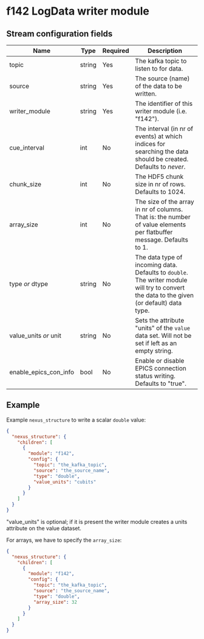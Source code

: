 # f142 LogData writer module

## Stream configuration fields

|Name|Type|Required|Description|
---|---|---|---|
topic|string|Yes|The kafka topic to listen to for data.|
source|string|Yes|The source (name) of the data to be written.|
writer_module|string|Yes|The identifier of this writer module (i.e. "f142").|
cue_interval|int|No|The interval (in nr of events) at which indices for searching the data should be created. Defaults to _never_.|
chunk_size|int|No|The HDF5 chunk size in nr of rows. Defaults to 1024.|
array_size|int|No|The size of the array in nr of columns. That is: the number of value elements per flatbuffer message. Defaults to 1. |
type _or_ dtype|string|No|The data type of incoming data. Defaults to `double`. The writer module will try to convert the data to the given (or default) data type.|
value_units _or_ unit|string|No|Sets the attribute "units" of the `value` data set. Will not be set if left as an empty string.|
enable_epics_con_info|bool|No|Enable or disable EPICS connection status writing. Defaults to "true".|

## Example

Example `nexus_structure` to write a scalar `double` value:

```json
{
  "nexus_structure": {
    "children": [
      {
        "module": "f142",
        "config": {
          "topic": "the_kafka_topic",
          "source": "the_source_name",
          "type": "double",
          "value_units": "cubits"
        }
      }
    ]
  }
}
```

"value_units" is optional; if it is present the writer module creates a units attribute on the value dataset.

For arrays, we have to specify the `array_size`:

```json
{
  "nexus_structure": {
    "children": [
      {
        "module": "f142",
        "config": {
          "topic": "the_kafka_topic",
          "source": "the_source_name",
          "type": "double",
          "array_size": 32
        }
      }
    ]
  }
}
```
